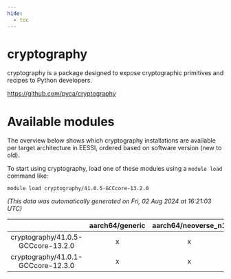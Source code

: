 ```yaml
---
hide:
  - toc
---
```


cryptography
============


cryptography is a package designed to expose cryptographic primitives and recipes to Python developers.

https://github.com/pyca/cryptography
# Available modules


The overview below shows which cryptography installations are available per target architecture in EESSI, ordered based on software version (new to old).

To start using cryptography, load one of these modules using a `module load` command like:

```shell
module load cryptography/41.0.5-GCCcore-13.2.0
```

*(This data was automatically generated on Fri, 02 Aug 2024 at 16:21:03 UTC)*  

| |aarch64/generic|aarch64/neoverse_n1|aarch64/neoverse_v1|x86_64/generic|x86_64/amd/zen2|x86_64/amd/zen3|x86_64/amd/zen4|x86_64/intel/haswell|x86_64/intel/skylake_avx512|
| :---: | :---: | :---: | :---: | :---: | :---: | :---: | :---: | :---: | :---: |
|cryptography/41.0.5-GCCcore-13.2.0|x|x|x|x|x|x|x|x|x|
|cryptography/41.0.1-GCCcore-12.3.0|x|x|x|x|x|x|x|x|x|
